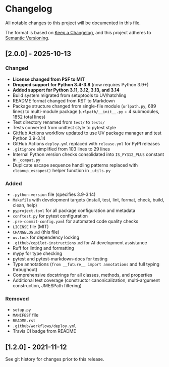 # Changelog

All notable changes to this project will be documented in this file.

The format is based on [Keep a Changelog](https://keepachangelog.com/en/1.0.0/),
and this project adheres to [Semantic Versioning](https://semver.org/spec/v2.0.0.html).

## [2.0.0] - 2025-10-13

### Changed
- **License changed from PSF to MIT**
- **Dropped support for Python 3.4-3.8** (now requires Python 3.9+)
- **Added support for Python 3.11, 3.12, 3.13, and 3.14**
- Build system migrated from setuptools to UV/hatchling
- README format changed from RST to Markdown
- Package structure changed from single-file module (`urlpath.py`, 689 lines) to multi-module package (`urlpath/__init__.py` + 4 submodules, 1852 total lines)
- Test directory renamed from `test/` to `tests/`
- Tests converted from unittest style to pytest style
- GitHub Actions workflow updated to use UV package manager and test Python 3.9-3.14
- GitHub Actions `deploy.yml` replaced with `release.yml` for PyPI releases
- `.gitignore` simplified from 103 lines to 29 lines
- Internal Python version checks consolidated into `IS_PY312_PLUS` constant in `_compat.py`
- Duplicate escape sequence handling patterns replaced with `cleanup_escapes()` helper function in `_utils.py`

### Added
- `.python-version` file (specifies 3.9-3.14)
- `Makefile` with development targets (install, test, lint, format, check, build, clean, help)
- `pyproject.toml` for all package configuration and metadata
- `conftest.py` for pytest configuration
- `.pre-commit-config.yaml` for automated code quality checks
- `LICENSE` file (MIT)
- `CHANGELOG.md` (this file)
- `uv.lock` for dependency locking
- `.github/copilot-instructions.md` for AI development assistance
- Ruff for linting and formatting
- mypy for type checking
- pytest and pytest-markdown-docs for testing
- Type annotations (`from __future__ import annotations` and full typing throughout)
- Comprehensive docstrings for all classes, methods, and properties
- Additional test coverage (constructor canonicalization, multi-argument construction, JMESPath filtering)

### Removed
- `setup.py`
- `MANIFEST` file
- `README.rst`
- `.github/workflows/deploy.yml`
- Travis CI badge from README

## [1.2.0] - 2021-11-12

See git history for changes prior to this release.
